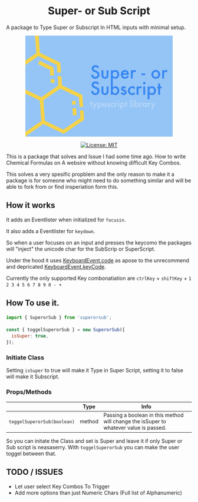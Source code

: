 <h1 align="center">Super- or Sub Script</h1>

A package to Type Super or Subscript In HTML inputs with minimal setup.

<p align="center">
<img  align="center" alt="headerIMG" src="./assets/Super.png" target="_blank" />
</p>
<p align="center">
  <a href="">
    <img alt="License: MIT" src="https://img.shields.io/github/issues/ahwelgemoed/lottie-mendix-widget" target="_blank" />
  </a>
  <br>
</p>

This is a package that solves and Issue I had some time ago. How to write Chemical Formulas on A websire without knowing difficult Key Combos.

This solves a very spesific propblem and the only reason to make it a package is for someone who might need to do something similar and will be able to fork from or find insperiation form this.

## How it works

It adds an Eventlister when initialized for `focusin`.

It also adds a Eventlister for `keydown`.

So when a user focuses on an input and presses the keycomo the packages will "inject" the unicode char for the SubScrip or SuperScript.

Under the hood it uses [KeyboardEvent.code](https://developer.mozilla.org/en-US/docs/Web/API/KeyboardEvent/code) as apose to the unrecommend and depricated [KeyboardEvent.keyCode](https://developer.mozilla.org/en-US/docs/Web/API/KeyboardEvent/keyCode).

Currently the only supported Key combonatiation are `ctrlKey` + `shiftKey` + `1 2 3 4 5 6 7 8 9 0 - +`

## How To use it.

```js
import { SuperorSub } from 'superorsub';

const { toggelSuperorSub } = new SuperorSub({
  isSuper: true,
});
```

### Initiate Class

Setting `isSuper` to true will make it Type in Super Script, setting it to false will make it Subscript.

### Props/Methods

|                             | Type   | Info                                                                                  |
| --------------------------- | ------ | ------------------------------------------------------------------------------------- |
| `toggelSuperorSub(boolean)` | method | Passing a boolean in this method will change the isSuper to whatever value is passed. |

So you can initate the Class and set is Super and leave it if only Super or Sub script is neasaserry. With `toggelSuperorSub` you can make the user toggel between that.

## TODO / ISSUES

- Let user select Key Combos To Trigger
- Add more options than just Numeric Chars (Full list of Alphanumeric)
